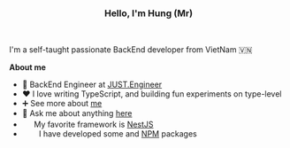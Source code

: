 <center> <h3>Hello, I'm  Hung (Mr) </h3> </center> 
<br />

I'm a self-taught passionate BackEnd developer from VietNam 🇻🇳

**About me**

- 💼 BackEnd Engineer at [JUST.Engineer](https://www.just.engineer/?fbclid=IwAR0qkkdmKdll_guirTejJl7h4bSuojPg9JLdzCQTOpPA77rBbs6P5Jc1C4Q)
- ❤️ I love writing TypeScript, and building fun experiments on type-level
- ➕ See more about [me](http://cvphamthanhhung.epizy.com/?fbclid=IwAR1f96UZiGcJz2byNoX7RyLIxJJ6DqdIjkacNUq6nT8tK-cGcE0CFr7Okvk&i=1)
- 💬 Ask me about anything [here](https://www.facebook.com/pham.thanhhung.1912/)
- <img src="https://static-00.iconduck.com/assets.00/nestjs-icon-256x255-r03j160r.png" width="17" height="17" /> My favorite framework is [NestJS](https://docs.nestjs.com/)
- <img src="https://upload.wikimedia.org/wikipedia/commons/thumb/d/db/Npm-logo.svg/1200px-Npm-logo.svg.png" width="26" height="14"/>  I have developed some and [NPM](https://www.npmjs.com/~hungpham1912) packages
